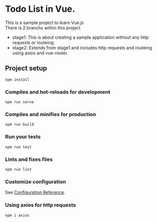 # Todo List in Vue.

This is a sample project to learn Vue.js  
There is 2 branchs within this project
- stage1: This is about creating a sample application without any http requests or routeing.
- stage2: Extends from stage1 and includes http requests and routeing using axios and vue-router.

## Project setup
```
npm install
```

### Compiles and hot-reloads for development
```
npm run serve
```

### Compiles and minifies for production
```
npm run build
```

### Run your tests
```
npm run test
```

### Lints and fixes files
```
npm run lint
```

### Customize configuration
See [Configuration Reference](https://cli.vuejs.org/config/).

### Using axios for http requests
```
npm i axios
```